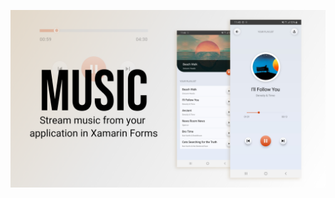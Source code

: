 ![alt text](https://github.com/KHkhalaf/Music-App-Official/blob/master/MusicApp/MusicPlayer-Thumbnail.png)
